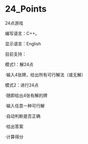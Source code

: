 # 24_Points
24点游戏


编写语言：C++。


显示语言：English


目前支持：

模式1：解24点

   ·输入4张牌，给出所有可行解法（或无解）
  
模式2：进行24点

   ·随即给出4张有解的牌
  
   ·输入任意一种可行解
  
   ·自动判断是否正确
  
   ·给出答案
  
   ·计算得分
